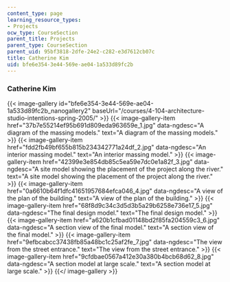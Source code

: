 ```yaml
---
content_type: page
learning_resource_types:
- Projects
ocw_type: CourseSection
parent_title: Projects
parent_type: CourseSection
parent_uid: 95bf3818-2dfe-24e2-c282-e3d7612cb07c
title: Catherine Kim
uid: bfe6e354-3e44-569e-ae04-1a533d89fc2b
---
```


### Catherine Kim
{{< image-gallery id="bfe6e354-3e44-569e-ae04-1a533d89fc2b_nanogallery2" baseUrl="/courses/4-104-architecture-studio-intentions-spring-2005/" >}}
{{< image-gallery-item href="37b7e55214ef95b691d809eda963659e_1.jpg" data-ngdesc="A diagram of the massing models." text="A diagram of the massing models." >}}
{{< image-gallery-item href="fdd2fb49bf655b815b234342771a24df_2.jpg" data-ngdesc="An interior massing model." text="An interior massing model." >}}
{{< image-gallery-item href="42399e3e854db85c5ea59e7dc0e1a82f_3.jpg" data-ngdesc="A site model showing the placement of the project along the river." text="A site model showing the placement of the project along the river." >}}
{{< image-gallery-item href="0a6610b64f1dfc41651957684efca046_4.jpg" data-ngdesc="A view of the plan of the building." text="A view of the plan of the building." >}}
{{< image-gallery-item href="68f8d9c34c3d5d3b5a29b6258e736e17_5.jpg" data-ngdesc="The final design model." text="The final design model." >}}
{{< image-gallery-item href="a620b1cfbad01148bd2f85fa204559c3_6.jpg" data-ngdesc="A section view of the final model." text="A section view of the final model." >}}
{{< image-gallery-item href="9efbcabcc37438fb85a48bc1c25af2fe_7.jpg" data-ngdesc="The view from the street entrance." text="The view from the street entrance." >}}
{{< image-gallery-item href="9cfdbae0567a412e30a380b4bcb68d62_8.jpg" data-ngdesc="A section model at large scale." text="A section model at large scale." >}}
{{</ image-gallery >}}